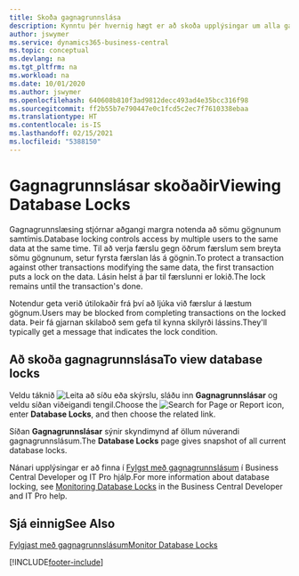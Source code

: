 ```yaml
---
title: Skoða gagnagrunnslása
description: Kynntu þér hvernig hægt er að skoða upplýsingar um alla gagnagrunnslása beint úr viðmóti biðlara í Business Central.
author: jswymer
ms.service: dynamics365-business-central
ms.topic: conceptual
ms.devlang: na
ms.tgt_pltfrm: na
ms.workload: na
ms.date: 10/01/2020
ms.author: jswymer
ms.openlocfilehash: 640608b810f3ad9812decc493ad4e35bcc316f98
ms.sourcegitcommit: ff2b55b7e790447e0c1fcd5c2ec7f7610338ebaa
ms.translationtype: HT
ms.contentlocale: is-IS
ms.lasthandoff: 02/15/2021
ms.locfileid: "5388150"
---
```

# <a name="viewing-database-locks"></a><span data-ttu-id="8e608-103">Gagnagrunnslásar skoðaðir</span><span class="sxs-lookup"><span data-stu-id="8e608-103">Viewing Database Locks</span></span>

<span data-ttu-id="8e608-104">Gagnagrunnslæsing stjórnar aðgangi margra notenda að sömu gögnunum samtímis.</span><span class="sxs-lookup"><span data-stu-id="8e608-104">Database locking controls access by multiple users to the same data at the same time.</span></span> <span data-ttu-id="8e608-105">Til að verja færslu gegn öðrum færslum sem breyta sömu gögnunum, setur fyrsta færslan lás á gögnin.</span><span class="sxs-lookup"><span data-stu-id="8e608-105">To protect a transaction against other transactions modifying the same data, the first transaction puts a lock on the data.</span></span> <span data-ttu-id="8e608-106">Lásin helst á þar til færslunni er lokið.</span><span class="sxs-lookup"><span data-stu-id="8e608-106">The lock remains until the transaction's done.</span></span>

<span data-ttu-id="8e608-107">Notendur geta verið útilokaðir frá því að ljúka við færslur á læstum gögnum.</span><span class="sxs-lookup"><span data-stu-id="8e608-107">Users may be blocked from completing transactions on the locked data.</span></span> <span data-ttu-id="8e608-108">Þeir fá gjarnan skilaboð sem gefa til kynna skilyrði lássins.</span><span class="sxs-lookup"><span data-stu-id="8e608-108">They'll typically get a message that indicates the lock condition.</span></span>

## <a name="to-view-database-locks"></a><span data-ttu-id="8e608-109">Að skoða gagnagrunnslása</span><span class="sxs-lookup"><span data-stu-id="8e608-109">To view database locks</span></span>

<span data-ttu-id="8e608-110">Veldu táknið ![Leita að síðu eða skýrslu](media/ui-search/search_small.png "Leit að síðu eða skýrslu tákn"), sláðu inn **Gagnagrunnslásar** og veldu síðan viðeigandi tengil.</span><span class="sxs-lookup"><span data-stu-id="8e608-110">Choose the ![Search for Page or Report](media/ui-search/search_small.png "Search for Page or Report icon") icon, enter **Database Locks**, and then choose the related link.</span></span>

<span data-ttu-id="8e608-111">Síðan **Gagnagrunnslásar** sýnir skyndimynd af öllum núverandi gagnagrunnslásum.</span><span class="sxs-lookup"><span data-stu-id="8e608-111">The **Database Locks** page gives snapshot of all current database locks.</span></span>

<span data-ttu-id="8e608-112">Nánari upplýsingar er að finna í [Fylgst með gagnagrunnslásum](/dynamics365/business-central/dev-itpro/administration/monitor-database-locks) í Business Central Developer og IT Pro hjálp.</span><span class="sxs-lookup"><span data-stu-id="8e608-112">For more information about database locking, see [Monitoring Database Locks](/dynamics365/business-central/dev-itpro/administration/monitor-database-locks) in the Business Central Developer and IT Pro help.</span></span>

## <a name="see-also"></a><span data-ttu-id="8e608-113">Sjá einnig</span><span class="sxs-lookup"><span data-stu-id="8e608-113">See Also</span></span>

[<span data-ttu-id="8e608-114">Fylgjast með gagnagrunnslásum</span><span class="sxs-lookup"><span data-stu-id="8e608-114">Monitor Database Locks</span></span>](/dynamics365/business-central/dev-itpro/administration/monitor-database-locks) 


[!INCLUDE[footer-include](includes/footer-banner.md)]